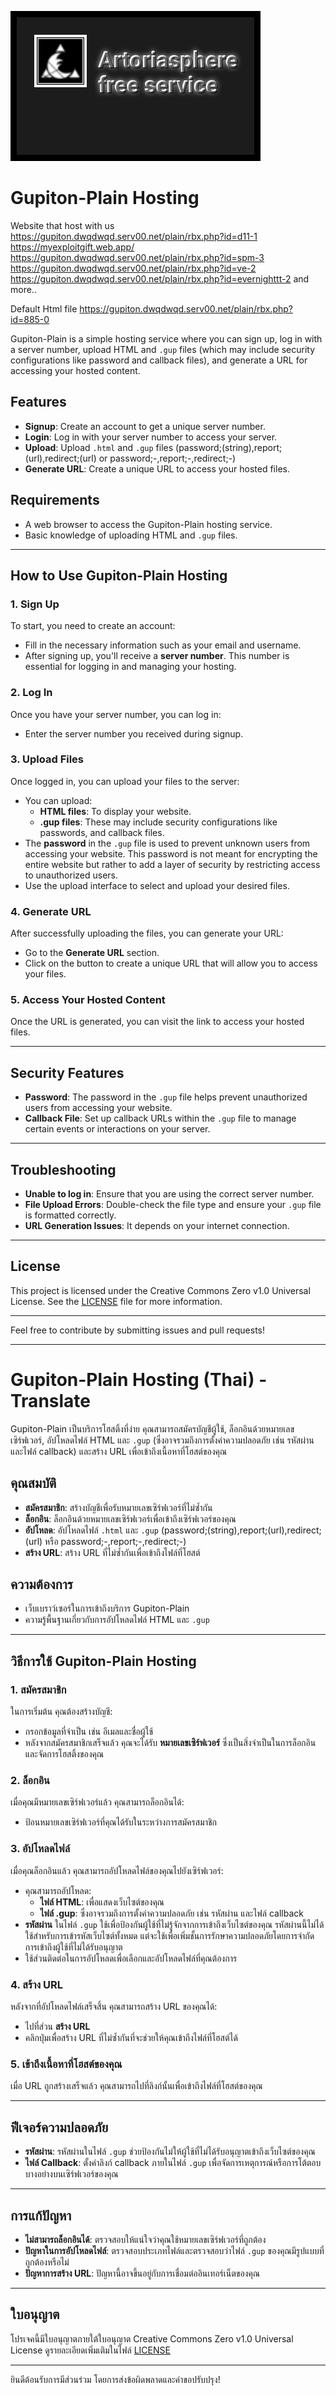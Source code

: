 [![Free Service](https://raw.githubusercontent.com/Tsukinatsune/CDN-Javascript-project/3fb65a5d3c3a02bbcba349ec077da07ec9ae6908/freeservice.svg)](https://vidplayerforios-asp.pages.dev/ArtoriasphereOrg/Gupiton-plain-free-web-hosting)

# Gupiton-Plain Hosting

Website that host with us
https://gupiton.dwqdwqd.serv00.net/plain/rbx.php?id=d11-1
https://myexploitgift.web.app/
https://gupiton.dwqdwqd.serv00.net/plain/rbx.php?id=spm-3
https://gupiton.dwqdwqd.serv00.net/plain/rbx.php?id=ve-2
https://gupiton.dwqdwqd.serv00.net/plain/rbx.php?id=evernighttt-2
and more..

Default Html file
https://gupiton.dwqdwqd.serv00.net/plain/rbx.php?id=885-0

Gupiton-Plain is a simple hosting service where you can sign up, log in with a server number, upload HTML and `.gup` files (which may include security configurations like password and callback files), and generate a URL for accessing your hosted content.

## Features

- **Signup**: Create an account to get a unique server number.
- **Login**: Log in with your server number to access your server.
- **Upload**: Upload `.html` and `.gup` files (password;(string),report;(url),redirect;(url) or password;-,report;-,redirect;-)
- **Generate URL**: Create a unique URL to access your hosted files.

## Requirements

- A web browser to access the Gupiton-Plain hosting service.
- Basic knowledge of uploading HTML and `.gup` files.

---

## How to Use Gupiton-Plain Hosting

### 1. Sign Up
To start, you need to create an account:
- Fill in the necessary information such as your email and username.
- After signing up, you'll receive a **server number**. This number is essential for logging in and managing your hosting.

### 2. Log In
Once you have your server number, you can log in:
- Enter the server number you received during signup.

### 3. Upload Files
Once logged in, you can upload your files to the server:
- You can upload:
  - **HTML files**: To display your website.
  - **.gup files**: These may include security configurations like passwords, and callback files.
- The **password** in the `.gup` file is used to prevent unknown users from accessing your website. This password is not meant for encrypting the entire website but rather to add a layer of security by restricting access to unauthorized users.
- Use the upload interface to select and upload your desired files.

### 4. Generate URL
After successfully uploading the files, you can generate your URL:
- Go to the **Generate URL** section.
- Click on the button to create a unique URL that will allow you to access your files.

### 5. Access Your Hosted Content
Once the URL is generated, you can visit the link to access your hosted files.

---

## Security Features
- **Password**: The password in the `.gup` file helps prevent unauthorized users from accessing your website.
- **Callback File**: Set up callback URLs within the `.gup` file to manage certain events or interactions on your server.

---

## Troubleshooting

- **Unable to log in**: Ensure that you are using the correct server number.
- **File Upload Errors**: Double-check the file type and ensure your `.gup` file is formatted correctly.
- **URL Generation Issues**: It depends on your internet connection.

---

## License

This project is licensed under the Creative Commons Zero v1.0 Universal License. See the [LICENSE](LICENSE) file for more information.

---

Feel free to contribute by submitting issues and pull requests!


---

# Gupiton-Plain Hosting (Thai) - Translate

Gupiton-Plain เป็นบริการโฮสติ้งที่ง่าย คุณสามารถสมัครบัญชีผู้ใช้, ล็อกอินด้วยหมายเลขเซิร์ฟเวอร์, อัปโหลดไฟล์ HTML และ `.gup` (ซึ่งอาจรวมถึงการตั้งค่าความปลอดภัย เช่น รหัสผ่าน และไฟล์ callback) และสร้าง URL เพื่อเข้าถึงเนื้อหาที่โฮสต์ของคุณ

## คุณสมบัติ

- **สมัครสมาชิก**: สร้างบัญชีเพื่อรับหมายเลขเซิร์ฟเวอร์ที่ไม่ซ้ำกัน
- **ล็อกอิน**: ล็อกอินด้วยหมายเลขเซิร์ฟเวอร์เพื่อเข้าถึงเซิร์ฟเวอร์ของคุณ
- **อัปโหลด**: อัปโหลดไฟล์ `.html` และ `.gup` (password;(string),report;(url),redirect;(url) หรือ password;-,report;-,redirect;-)
- **สร้าง URL**: สร้าง URL ที่ไม่ซ้ำกันเพื่อเข้าถึงไฟล์ที่โฮสต์

## ความต้องการ

- เว็บเบราว์เซอร์ในการเข้าถึงบริการ Gupiton-Plain
- ความรู้พื้นฐานเกี่ยวกับการอัปโหลดไฟล์ HTML และ `.gup`

---

## วิธีการใช้ Gupiton-Plain Hosting

### 1. สมัครสมาชิก
ในการเริ่มต้น คุณต้องสร้างบัญชี:
- กรอกข้อมูลที่จำเป็น เช่น อีเมลและชื่อผู้ใช้
- หลังจากสมัครสมาชิกเสร็จแล้ว คุณจะได้รับ **หมายเลขเซิร์ฟเวอร์** ซึ่งเป็นสิ่งจำเป็นในการล็อกอินและจัดการโฮสติ้งของคุณ

### 2. ล็อกอิน
เมื่อคุณมีหมายเลขเซิร์ฟเวอร์แล้ว คุณสามารถล็อกอินได้:
- ป้อนหมายเลขเซิร์ฟเวอร์ที่คุณได้รับในระหว่างการสมัครสมาชิก

### 3. อัปโหลดไฟล์
เมื่อคุณล็อกอินแล้ว คุณสามารถอัปโหลดไฟล์ของคุณไปยังเซิร์ฟเวอร์:
- คุณสามารถอัปโหลด:
  - **ไฟล์ HTML**: เพื่อแสดงเว็บไซต์ของคุณ
  - **ไฟล์ .gup**: ซึ่งอาจรวมถึงการตั้งค่าความปลอดภัย เช่น รหัสผ่าน และไฟล์ callback
- **รหัสผ่าน** ในไฟล์ `.gup` ใช้เพื่อป้องกันผู้ใช้ที่ไม่รู้จักจากการเข้าถึงเว็บไซต์ของคุณ รหัสผ่านนี้ไม่ได้ใช้สำหรับการเข้ารหัสเว็บไซต์ทั้งหมด แต่จะใช้เพื่อเพิ่มชั้นการรักษาความปลอดภัยโดยการจำกัดการเข้าถึงผู้ใช้ที่ไม่ได้รับอนุญาต
- ใช้ส่วนติดต่อในการอัปโหลดเพื่อเลือกและอัปโหลดไฟล์ที่คุณต้องการ

### 4. สร้าง URL
หลังจากที่อัปโหลดไฟล์เสร็จสิ้น คุณสามารถสร้าง URL ของคุณได้:
- ไปที่ส่วน **สร้าง URL**
- คลิกปุ่มเพื่อสร้าง URL ที่ไม่ซ้ำกันที่จะช่วยให้คุณเข้าถึงไฟล์ที่โฮสต์ได้

### 5. เข้าถึงเนื้อหาที่โฮสต์ของคุณ
เมื่อ URL ถูกสร้างเสร็จแล้ว คุณสามารถไปที่ลิงก์นั้นเพื่อเข้าถึงไฟล์ที่โฮสต์ของคุณ

---

## ฟีเจอร์ความปลอดภัย
- **รหัสผ่าน**: รหัสผ่านในไฟล์ `.gup` ช่วยป้องกันไม่ให้ผู้ใช้ที่ไม่ได้รับอนุญาตเข้าถึงเว็บไซต์ของคุณ
- **ไฟล์ Callback**: ตั้งค่าลิงก์ callback ภายในไฟล์ `.gup` เพื่อจัดการเหตุการณ์หรือการโต้ตอบบางอย่างบนเซิร์ฟเวอร์ของคุณ

---

## การแก้ปัญหา

- **ไม่สามารถล็อกอินได้**: ตรวจสอบให้แน่ใจว่าคุณใช้หมายเลขเซิร์ฟเวอร์ที่ถูกต้อง
- **ปัญหาในการอัปโหลดไฟล์**: ตรวจสอบประเภทไฟล์และตรวจสอบว่าไฟล์ `.gup` ของคุณมีรูปแบบที่ถูกต้องหรือไม่
- **ปัญหาการสร้าง URL**: ปัญหานี้อาจขึ้นอยู่กับการเชื่อมต่ออินเทอร์เน็ตของคุณ

---

## ใบอนุญาต

โปรเจคนี้มีใบอนุญาตภายใต้ใบอนุญาต Creative Commons Zero v1.0 Universal License ดูรายละเอียดเพิ่มเติมในไฟล์ [LICENSE](LICENSE)

---

ยินดีต้อนรับการมีส่วนร่วม โดยการส่งข้อผิดพลาดและคำขอปรับปรุง!
